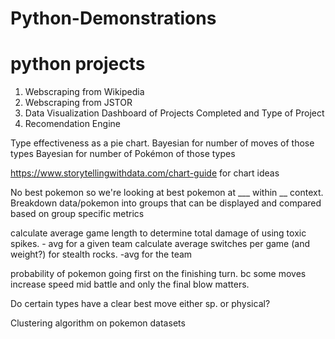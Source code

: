 # Python-Demonstrations

# python projects
1) Webscraping from Wikipedia
2) Webscraping from JSTOR
3) Data Visualization Dashboard of Projects Completed and Type of Project
4) Recomendation Engine

Type effectiveness as a pie chart. 
  Bayesian for number of moves of those types
  Bayesian for number of Pokémon of those types


https://www.storytellingwithdata.com/chart-guide
for chart ideas

No best pokemon so we're looking at best pokemon at ___ within __ context.
Breakdown data/pokemon into groups that can be displayed and compared based on group specific metrics

calculate average game length to determine total damage of using toxic spikes. - avg for a given team
calculate average switches per game (and weight?) for stealth rocks. -avg for the team

probability of pokemon going first on the finishing turn. bc some moves increase speed mid battle and only the final blow matters.

Do certain types have a clear best move either sp. or physical?

Clustering algorithm on pokemon datasets
